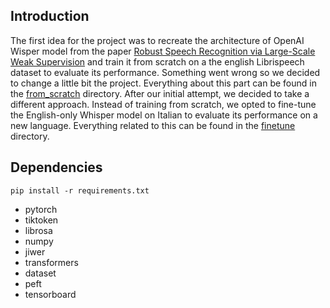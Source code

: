 ## Introduction 
The first idea for the project was to recreate the architecture of OpenAI Wisper model from the paper <a href="https://cdn.openai.com/papers/whisper.pdf" target="_blank">Robust Speech Recognition via Large-Scale Weak Supervision<a> and train it from scratch on a the english Librispeech dataset to evaluate its performance. Something went wrong so we decided to change a little bit the project. Everything about this part can be found in the [from_scratch](from_scratch) directory.
After our initial attempt, we decided to take a different approach. Instead of training from scratch, we opted to fine-tune the English-only Whisper model on Italian to evaluate its performance on a new language. Everything related to this can be found in the [finetune](finetune) directory.


## Dependencies
```
pip install -r requirements.txt
```

* pytorch
* tiktoken
* librosa
* numpy
* jiwer
* transformers
* dataset
* peft
* tensorboard

